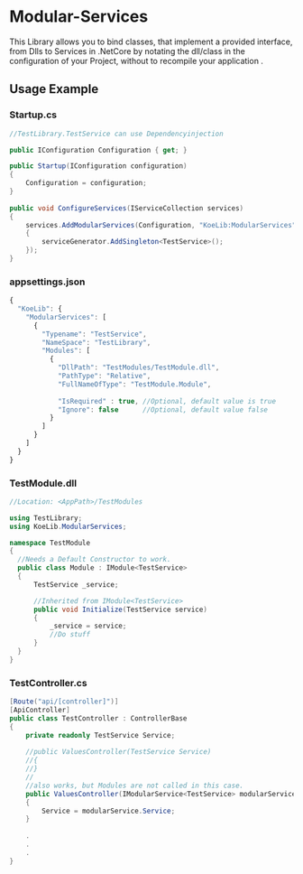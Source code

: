 # Modular-Services
This Library allows you to bind classes, that implement a provided interface, from Dlls to Services in .NetCore by notating the dll/class in the configuration of your Project, without to recompile your application .

## Usage Example

### Startup.cs
````csharp
//TestLibrary.TestService can use Dependencyinjection

public IConfiguration Configuration { get; }

public Startup(IConfiguration configuration)
{
    Configuration = configuration;            
}
        
public void ConfigureServices(IServiceCollection services)
{
    services.AddModularServices(Configuration, "KoeLib:ModularServices", serviceGenerator =>
    {
        serviceGenerator.AddSingleton<TestService>();
    });
}        
````

### appsettings.json
````javascript
{
  "KoeLib": {
    "ModularServices": [
      {
        "Typename": "TestService",
        "NameSpace": "TestLibrary",
        "Modules": [
          {
            "DllPath": "TestModules/TestModule.dll",
            "PathType": "Relative",
            "FullNameOfType": "TestModule.Module",
            
            "IsRequired" : true, //Optional, default value is true
            "Ignore": false      //Optional, default value false
          }
        ]
      }
    ]
  }
} 
````

### TestModule.dll
````csharp
//Location: <AppPath>/TestModules

using TestLibrary;
using KoeLib.ModularServices;

namespace TestModule
{
  //Needs a Default Constructor to work.
  public class Module : IModule<TestService>
  {
      TestService _service;

      //Inherited from IModule<TestService>
      public void Initialize(TestService service)
      {
          _service = service;
          //Do stuff
      }
  }
}
````

### TestController.cs
````csharp
[Route("api/[controller]")]
[ApiController]
public class TestController : ControllerBase
{
    private readonly TestService Service;
    
    //public ValuesController(TestService Service)
    //{
    //} 
    //
    //also works, but Modules are not called in this case.
    public ValuesController(IModularService<TestService> modularService)
    {
        Service = modularService.Service;
    }
    
    .
    .
    .
}
````
